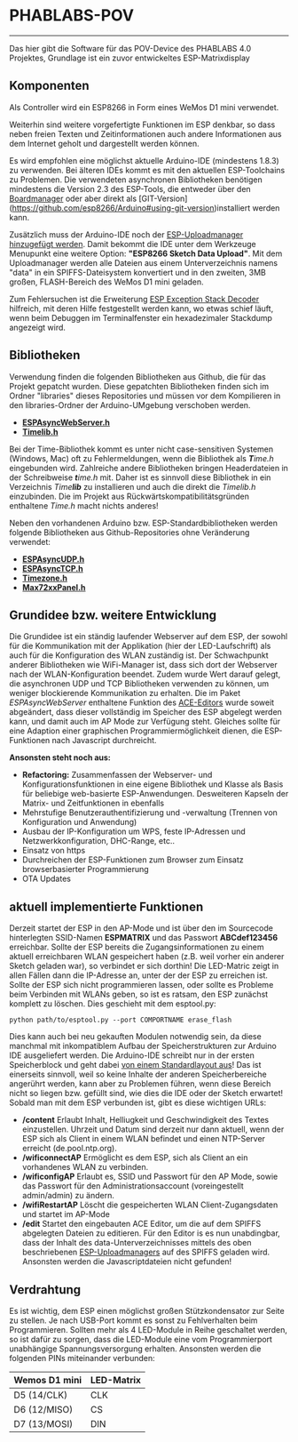 PHABLABS-POV
===
___
Das hier gibt die Software für das POV-Device des PHABLABS 4.0 Projektes, Grundlage ist ein zuvor entwickeltes ESP-Matrixdisplay


Komponenten
-----------
Als Controller wird ein ESP8266 in Form eines WeMos D1 mini verwendet.

Weiterhin sind weitere vorgefertigte Funktionen im ESP denkbar, so dass neben freien Texten und Zeitinformationen auch andere Informationen aus dem Internet geholt und dargestellt werden können.

Es wird empfohlen eine möglichst aktuelle Arduino-IDE (mindestens 1.8.3) zu verwenden. Bei älteren IDEs kommt es mit den aktuellen ESP-Toolchains zu Problemen.  Die verwendeten asynchronen Bibliotheken benötigen mindestens die Version 2.3 des ESP-Tools, die entweder über den [Boardmanager](https://github.com/esp8266/Arduino#installing-with-boards-manager) oder aber direkt als [GIT-Version] (https://github.com/esp8266/Arduino#using-git-version)installiert werden kann.

Zusätzlich muss der Arduino-IDE noch der [ESP-Uploadmanager hinzugefügt werden](http://esp8266.github.io/Arduino/versions/2.3.0/doc/filesystem.html#uploading-files-to-file-system "Uploading files to SPIFFS"). Damit bekommt die IDE unter dem Werkzeuge Menupunkt eine weitere Option: **"ESP8266 Sketch Data Upload"**. 
Mit dem Uploadmanager werden alle Dateien aus einem Unterverzeichnis namens "data" in ein SPIFFS-Dateisystem konvertiert und in den zweiten, 3MB großen, FLASH-Bereich des WeMos D1 mini geladen.

Zum Fehlersuchen ist die Erweiterung [ESP Exception Stack Decoder](https://github.com/me-no-dev/EspExceptionDecoder) hilfreich, mit deren Hilfe festgestellt werden kann, wo etwas schief läuft, wenn beim Debuggen im Terminalfenster ein hexadezimaler Stackdump angezeigt wird.

Bibliotheken
------------
Verwendung finden die folgenden Bibliotheken aus Github, die für das Projekt gepatcht wurden. Diese gepatchten Bibliotheken finden sich im Ordner "libraries" dieses Repositories und müssen vor dem Kompilieren in den libraries-Ordner der Arduino-UMgebung verschoben werden.

- [**ESPAsyncWebServer.h**]( http://github.com/me-no-dev/ESPAsyncWebServer "Asynchroner Webserver")
- [**Timelib.h**]( http://github.com/PaulStoffregen/Time "Timelib")

Bei der Time-Bibliothek kommt es unter nicht case-sensitiven Systemen (Windows, Mac) oft zu Fehlermeldungen, wenn die Bibliothek als ***T**ime.h* eingebunden wird. Zahlreiche andere Bibliotheken bringen Headerdateien in der Schreibweise ***t**ime.h* mit.  Daher ist es sinnvoll diese Bibliothek in ein Verzeichnis *Time**lib*** zu installieren und auch die direkt die *Timelib.h* einzubinden.  Die im Projekt aus Rückwärtskompatibilitätsgründen enthaltene *Time.h* macht nichts anderes!

Neben den vorhandenen Arduino bzw. ESP-Standardbibliotheken werden folgende Bibliotheken aus Github-Repositories ohne Veränderung verwendet:

- [**ESPAsyncUDP.h**]( http://github.com/me-no-dev/ESPAsyncUDP "Asynchrones UDP")
- [**ESPAsyncTCP.h**]( http://github.com/me-no-dev/ESPAsyncTCP "Asynchrones TCP")
- [**Timezone.h**]( http://github.com/JChristensen/Timezone "Timezone")
- [**Max72xxPanel.h**]( https://github.com/markruys/arduino-Max72xxPanel.git "Max72xx Paneltreiber")


Grundidee bzw. weitere Entwicklung
---------------------------------------
Die Grundidee ist ein ständig laufender Webserver auf dem ESP, der sowohl für die Kommunikation mit der Applikation (hier der LED-Laufschrift) als auch für die Konfiguration des WLAN zuständig ist.  Der Schwachpunkt anderer Bibliotheken wie WiFi-Manager ist, dass sich dort der Webserver nach der WLAN-Konfiguration beendet. Zudem wurde Wert darauf gelegt, die asynchronen UDP und TCP Bibliotheken verwenden zu können, um weniger blockierende Kommunikation zu erhalten. 
Die im Paket *ESPAsyncWebServer* enthaltene Funktion des [ACE-Editors](https://ace.c9.io/ "ACE Javascript Editor") wurde soweit abgeändert, dass dieser vollständig im Speicher des ESP abgelegt werden kann, und damit auch im AP Mode zur Verfügung steht. Gleiches sollte für eine Adaption einer graphischen Programmiermöglichkeit dienen, die ESP-Funktionen nach Javascript durchreicht.


**Ansonsten steht noch aus:**
 - **Refactoring:** Zusammenfassen der Webserver- und Konfigurationsfunktionen in eine eigene Bibliothek und Klasse als Basis für beliebige web-basierte ESP-Anwendungen. Desweiteren Kapseln der Matrix- und Zeitfunktionen in ebenfalls 
 - Mehrstufige Benutzerauthentifizierung und -verwaltung (Trennen von Konfiguration und Anwendung)
 - Ausbau der IP-Konfiguration um WPS, feste IP-Adressen und Netzwerkkonfiguration, DHC-Range, etc..
 - Einsatz von https
 - Durchreichen der ESP-Funktionen zum Browser zum Einsatz browserbasierter Programmierung
 - OTA Updates

aktuell implementierte Funktionen
---------------------------------
Derzeit startet der ESP in den AP-Mode und ist über den im Sourcecode hinterlegten SSID-Namen **ESPMATRIX** und das Passwort **ABCdef123456** erreichbar.
Sollte der ESP bereits die Zugangsinformationen zu einem aktuell erreichbaren WLAN gespeichert haben (z.B. weil vorher ein anderer Sketch geladen war), so verbindet er sich dorthin!
Die LED-Matric zeigt in allen Fällen dann die IP-Adresse an, unter der der ESP zu erreichen ist. 
Sollte der ESP sich nicht programmieren lassen, oder sollte es Probleme beim Verbinden mit WLANs geben, so ist es ratsam, den ESP zunächst komplett zu löschen. Dies geschieht mit dem esptool.py:
```Shell
python path/to/esptool.py --port COMPORTNAME erase_flash
```
Dies kann auch bei neu gekauften Modulen notwendig sein, da diese manchmal mit inkompatiblem Aufbau der Speicherstrukturen zur Arduino IDE ausgeliefert werden. Die Arduino-IDE schreibt nur in der ersten Speicherblock und geht dabei [von einem Standardlayout aus](http://esp8266.github.io/Arduino/versions/2.3.0/doc/filesystem.html#flash-layout "Flash Layout")!
Das ist einerseits sinnvoll, weil so keine Inhalte der anderen Speicherbereiche angerührt werden, kann aber zu Problemen führen, wenn diese Bereich nicht so liegen bzw. gefüllt sind, wie dies die IDE oder der Sketch erwartet!
Sobald man mit dem ESP verbunden ist, gibt es diese wichtigen URLs:
- **/content**  Erlaubt Inhalt, Helliugkeit und Geschwindigkeit des Textes einzustellen. Uhrzeit und Datum sind derzeit nur dann aktuell, wenn der ESP sich als Client in einem WLAN befindet und einen NTP-Server erreicht (de.pool.ntp.org).
- **/wificonnectAP** Ermöglicht es dem ESP, sich als Client an ein vorhandenes WLAN zu verbinden.
- **/wificonfigAP** Erlaubt es, SSID und Passwort für den AP Mode, sowie das Passwort für den Administrationsaccount (voreingestellt admin/admin) zu ändern.
- **/wifiRestartAP** Löscht die gespeicherten WLAN Client-Zugangsdaten und startet im AP-Mode
- **/edit** Startet den eingebauten ACE Editor, um die auf dem SPIFFS abgelegten Dateien zu editieren.  Für den Editor is es nun unabdingbar, dass der Inhalt des data-Unterverzeichnisses mittels des oben beschriebenen [ESP-Uploadmanagers](http://esp8266.github.io/Arduino/versions/2.3.0/doc/filesystem.html#uploading-files-to-file-system "ESP-Uploadmanager") auf des SPIFFS geladen wird. Ansonsten werden die Javascriptdateien nicht gefunden!

Verdrahtung
-----------
Es ist wichtig, dem ESP einen möglichst großen Stützkondensator zur Seite zu stellen.  Je nach USB-Port kommt es sonst zu Fehlverhalten beim Programmieren.  Sollten mehr als 4 LED-Module in Reihe geschaltet werden, so ist dafür zu sorgen, dass die LED-Module eine vom Programmierport unabhängige Spannungsversorgung erhalten.
Ansonsten werden die folgenden PINs miteinander verbunden:

|Wemos D1 mini|LED-Matrix|
|-------------|----------|
| D5 (14/CLK) | CLK|
| D6 (12/MISO)| CS |
| D7 (13/MOSI)| DIN|



